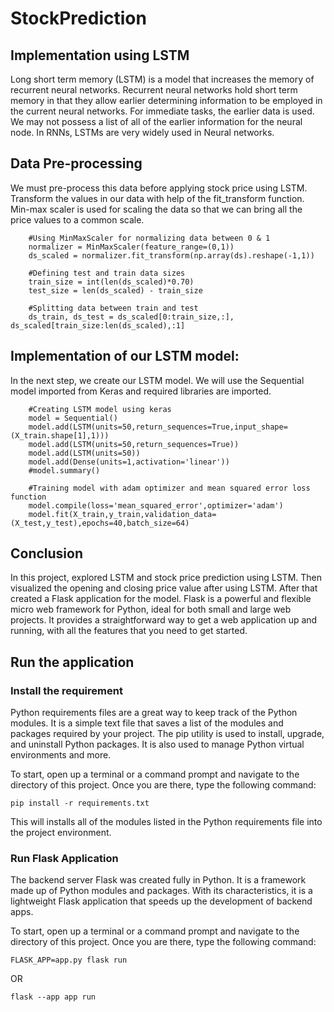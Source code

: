 # StockPrediction
## Implementation using LSTM
Long short term memory (LSTM) is a model that increases the memory of recurrent neural networks. Recurrent neural networks hold short term memory in that they allow earlier determining information to be employed in the current neural networks. For immediate tasks, the earlier data is used. We may not possess a list of all of the earlier information for the neural node. In RNNs, LSTMs are very widely used in Neural networks.

## Data Pre-processing
We must pre-process this data before applying stock price using LSTM. Transform the values in our data with help of the fit_transform function. Min-max scaler is used for scaling the data so that we can bring all the price values to a common scale.
```
    #Using MinMaxScaler for normalizing data between 0 & 1
    normalizer = MinMaxScaler(feature_range=(0,1))
    ds_scaled = normalizer.fit_transform(np.array(ds).reshape(-1,1))

    #Defining test and train data sizes
    train_size = int(len(ds_scaled)*0.70)
    test_size = len(ds_scaled) - train_size

    #Splitting data between train and test
    ds_train, ds_test = ds_scaled[0:train_size,:], ds_scaled[train_size:len(ds_scaled),:1]
```

## Implementation of our LSTM model:

In the next step, we create our LSTM model. We will use the Sequential model imported from Keras and required libraries are imported.
```
    #Creating LSTM model using keras
    model = Sequential()
    model.add(LSTM(units=50,return_sequences=True,input_shape=(X_train.shape[1],1)))
    model.add(LSTM(units=50,return_sequences=True))
    model.add(LSTM(units=50))
    model.add(Dense(units=1,activation='linear'))
    #model.summary()

    #Training model with adam optimizer and mean squared error loss function
    model.compile(loss='mean_squared_error',optimizer='adam')
    model.fit(X_train,y_train,validation_data=(X_test,y_test),epochs=40,batch_size=64)
```

## Conclusion

In this project, explored LSTM and stock price prediction using LSTM. Then visualized the opening and closing price value after using LSTM. After that created a Flask application for the model. Flask is a powerful and flexible micro web framework for Python, ideal for both small and large web projects. It provides a straightforward way to get a web application up and running, with all the features that you need to get started.

## Run the application 
### Install the requirement
Python requirements files are a great way to keep track of the Python modules. It is a simple text file that saves a list of the modules and packages required by your project. 
The pip utility is used to install, upgrade, and uninstall Python packages. It is also used to manage Python virtual environments and more.

To start, open up a terminal or a command prompt and navigate to the directory of this project. Once you are there, type the following command:
```
pip install -r requirements.txt
```
This will installs all of the modules listed in the Python requirements file into the project environment.

### Run Flask Application
The backend server Flask was created fully in Python. It is a framework made up of Python modules and packages. With its characteristics, it is a lightweight Flask application that speeds up the development of backend apps.

To start, open up a terminal or a command prompt and navigate to the directory of this project. Once you are there, type the following command:
```
FLASK_APP=app.py flask run
```
OR 

```
flask --app app run
```

